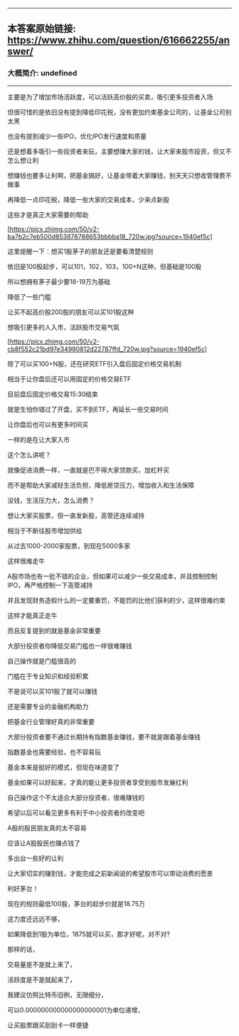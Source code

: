 ----------------------------------------
## 本答案原始链接: https://www.zhihu.com/question/616662255/answer/
### 大概简介: undefined
----------------------------------------
主要是为了增加市场活跃度，可以活跃高价股的买卖，吸引更多投资者入场

但很可惜的是依旧没有提到降低印花税，没有更加约束基金公司的，让基金公司别太黑

也没有提到减少一些IPO，优化IPO发行速度和质量

还是想着多吸引一些投资者来玩，主要想赚大家的钱，让大家来股市投资，但又不怎么想让利

想赚钱也要多让利啊，把基金搞好，让基金带着大家赚钱，别天天只想收管理费不做事

再降低一点印花税，降低一些大家的交易成本，少来点新股

这些才是真正大家需要的帮助

[https://picx.zhimg.com/50/v2-ba7b2c7eb500d853878788653bbbba18_720w.jpg?source=1940ef5c]

这里提醒一下：想买1股茅子的朋友还是要看清楚规则

依旧是100股起步，可以101，102，103，100+N这种，但基础是100股

所以想拥有茅子最少要18-19万为基础

降低了一些门槛

让买不起高价股200股的朋友可以买101股这种

想吸引更多的人入市，活跃股市交易气氛

[https://picx.zhimg.com/50/v2-cb8f552c21bd97e34990812d22787ffd_720w.jpg?source=1940ef5c]




除了可以买100+N股，还在研究ETF引入盘后固定价格交易机制

相当于让你盘后还可以用固定的价格交易ETF

目前盘后固定价格交易15:30结束

就是生怕你错过了开盘，买不到ETF，再延长一些交易时间

让你盘后也可以有更多时间买

一样的是在让大家入市




这个怎么讲呢？

就像促进消费一样，一直就是巴不得大家贷款买，加杠杆买

而不是帮助大家减轻生活负担，降低房贷压力，增加收入和生活保障

没钱，生活压力大，怎么消费？

想让大家买股票，但一直发新股，高管还连续减持

相当于不断往股市增加供给

从过去1000-2000家股票，到现在5000多家

这样很难走牛




A股市场也有一批不错的企业，但如果可以减少一些交易成本，并且控制控制IPO，再严格控制一下高管减持

并且发现财务造假什么的一定要重罚，不能罚的比他们获利的少，这样很难约束

这样才能真正走牛

而且反复提到的就是基金非常重要

大部分投资者你降低交易门槛也一样很难赚钱

自己操作就是门槛很高的

门槛在于专业知识和经验积累

不是说可以买101股了就可以赚钱

还是需要专业的金融机构助力

把基金行业管理好真的非常重要

大部分投资者要不通过长期持有指数基金赚钱，要不就是跟着基金赚钱

指数基金也需要经验，也不容易玩

基金本来是挺好的模式，但现在味道变了

基金如果可以好起来，才真的能让更多投资者享受到股市发展红利

自己操作这个不太适合大部分投资者，很难赚钱的




希望以后可以看见更多有利于中小投资者的改变吧

A股的股民朋友真的太不容易

应该让A股股民也赚点钱了

多出台一些好的让利

让大家切实的赚到钱，才能完成之前新闻说的希望股市可以带动消费的愿景

利好茅台！

现在的规则最低100股，茅台的起步价就是18.75万

这力度还远远不够，

如果降低到1股为单位，1875就可以买，那才好呢，对不对?

那样的话，

交易量是不是就上来了，

活跃度是不是就起来了，

我建议仿照比特币旧例，无限细分，

可以0.000000000000000000001为单位递增，

让买股票跟买刮刮卡一样便捷